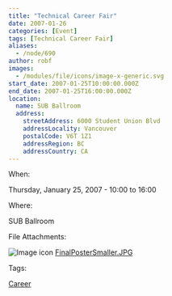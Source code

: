 ```yaml
---
title: "Technical Career Fair"
date: 2007-01-26
categories: [Event]
tags: [Technical Career Fair]
aliases:
  - /node/690
author: robf
images:
  - /modules/file/icons/image-x-generic.svg
start_date: 2007-01-25T10:00:00.000Z
end_date: 2007-01-25T16:00:00.000Z
location:
  name: SUB Ballroom
  address:
    streetAddress: 6000 Student Union Blvd
    addressLocality: Vancouver
    postalCode: V6T 1Z1
    addressRegion: BC
    addressCountry: CA
---
```


When: 

Thursday, January 25, 2007 - 10:00 to 16:00

Where: 

SUB Ballroom

File Attachments: 

 ![Image icon](/modules/file/icons/image-x-generic.svg "image/jpeg") [FinalPosterSmaller.JPG](/files/FinalPosterSmaller.JPG)

Tags: 

[Career](/career)
